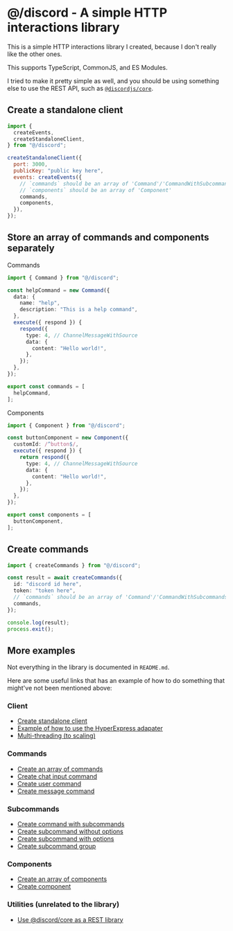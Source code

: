 # @/discord - A simple HTTP interactions library

This is a simple HTTP interactions library I created, because I don't really like the other ones.

This supports TypeScript, CommonJS, and ES Modules.

I tried to make it pretty simple as well, and you should be using something else to use the REST API, such as [`@discordjs/core`](https://github.com/discordjs/discord.js/tree/main/packages/core).

## Create a standalone client

```js
import {
  createEvents,
  createStandaloneClient,
} from "@/discord";

createStandaloneClient({
  port: 3000,
  publicKey: "public key here",
  events: createEvents({
    // `commands` should be an array of 'Command'/'CommandWithSubcommands'
    // `components` should be an array of 'Component'
    commands,
    components,
  }),
});
```

## Store an array of commands and components separately

Commands

```ts
import { Command } from "@/discord";

const helpCommand = new Command({
  data: {
    name: "help",
    description: "This is a help command",
  },
  execute({ respond }) {
    respond({
      type: 4, // ChannelMessageWithSource
      data: {
        content: "Hello world!",
      },
    });
  },
});

export const commands = [
  helpCommand,
];
```

Components

```ts
import { Component } from "@/discord";

const buttonComponent = new Component({
  customId: /^button$/,
  execute({ respond }) {
    return respond({
      type: 4, // ChannelMessageWithSource
      data: {
        content: "Hello world!",
      },
    });
  },
});

export const components = [
  buttonComponent,
];
```

## Create commands

```ts
import { createCommands } from "@/discord";

const result = await createCommands({
  id: "discord id here",
  token: "token here",
  // `commands` should be an array of 'Command'/'CommandWithSubcommands'
  commands,
});

console.log(result);
process.exit();
```

## More examples

Not everything in the library is documented in `README.md`.

Here are some useful links that has an example of how to do something that might've not been mentioned above:

### Client

- [Create standalone client](https://github.com/real2two/http-interactions-template/blob/main/apps/example/src/http/listen.ts)
- [Example of how to use the HyperExpress adapater](https://github.com/real2two/http-interactions-template/blob/main/packages/discord/src/utils/createStandaloneClient.ts)
- [Multi-threading (to scaling)](https://github.com/real2two/http-interactions-template/blob/main/apps/example/src/http/clusters.ts)

### Commands

- [Create an array of commands](https://github.com/real2two/http-interactions-template/blob/main/apps/example/src/utils/commands.ts)
- [Create chat input command](https://github.com/real2two/http-interactions-template/blob/main/apps/example/src/commands/command.ts)
- [Create user command](https://github.com/real2two/http-interactions-template/blob/main/apps/example/src/commands/userRightClick.ts)
- [Create message command](https://github.com/real2two/http-interactions-template/blob/main/apps/example/src/commands/messageRightClick.ts)

### Subcommands

- [Create command with subcommands](https://github.com/real2two/http-interactions-template/blob/main/apps/example/src/commands/subcommand.ts)
- [Create subcommand without options](https://github.com/real2two/http-interactions-template/blob/main/apps/example/src/commands/subcommand/group/hello.ts)
- [Create subcommand with options](https://github.com/real2two/http-interactions-template/blob/main/apps/example/src/commands/subcommand/options.ts)
- [Create subcommand group](https://github.com/real2two/http-interactions-template/blob/main/apps/example/src/commands/subcommand/group.ts)

### Components

- [Create an array of components](https://github.com/real2two/http-interactions-template/blob/main/apps/example/src/utils/components.ts)
- [Create component](https://github.com/real2two/http-interactions-template/blob/main/apps/example/src/components/button.ts)

### Utilities (unrelated to the library)

- [Use @discord/core as a REST library](https://github.com/real2two/http-interactions-template/blob/main/apps/example/src/utils/rest.ts)

